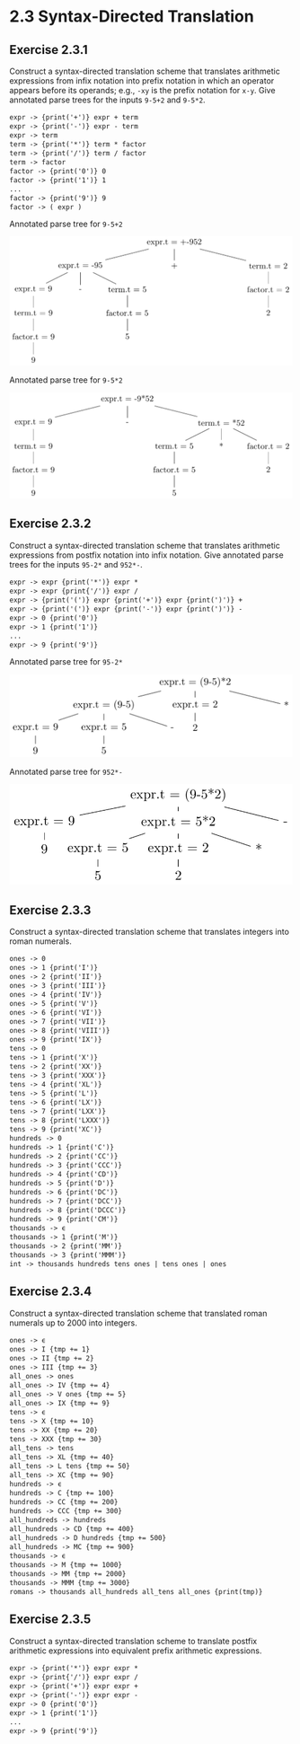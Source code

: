 # 2.3 Syntax-Directed Translation

## Exercise 2.3.1
Construct a syntax-directed translation scheme that translates
arithmetic expressions from infix notation into prefix notation in which an
operator appears before its operands; e.g., `-xy` is the prefix notation for
`x-y`. Give annotated parse trees for the inputs `9-5+2` and `9-5*2`.

```
expr -> {print('+')} expr + term
expr -> {print('-')} expr - term
expr -> term
term -> {print('*')} term * factor
term -> {print('/')} term / factor
term -> factor
factor -> {print('0')} 0
factor -> {print('1')} 1
...
factor -> {print('9')} 9
factor -> ( expr )
```

Annotated parse tree for `9-5+2`

![2.7](./img/2.3.1.png)

Annotated parse tree for `9-5*2`

![2.7-mul](./img/2.3.1-mul.png)

## Exercise 2.3.2
Construct a syntax-directed translation scheme that translates
arithmetic expressions from postfix notation into infix notation. Give
annotated parse trees for the inputs `95-2*` and `952*-`.

```
expr -> expr {print('*')} expr *
expr -> expr {print{'/')} expr /
expr -> {print('(')} expr {print('+')} expr {print(')')} +
expr -> {print('(')} expr {print('-')} expr {print(')')} -
expr -> 0 {print('0')}
expr -> 1 {print('1')}
...
expr -> 9 {print('9')}
```

Annotated parse tree for `95-2*`

![2.8](./img/2.3.2.png)

Annotated parse tree for `952*-`

![2.8-2](./img/2.3.2-2.png)

## Exercise 2.3.3
Construct a syntax-directed translation scheme that translates integers into
roman numerals.

```
ones -> 0
ones -> 1 {print('I')}
ones -> 2 {print('II')}
ones -> 3 {print('III')}
ones -> 4 {print('IV')}
ones -> 5 {print('V')}
ones -> 6 {print('VI')}
ones -> 7 {print('VII')}
ones -> 8 {print('VIII')}
ones -> 9 {print('IX')}
tens -> 0
tens -> 1 {print('X')}
tens -> 2 {print('XX')}
tens -> 3 {print('XXX')}
tens -> 4 {print('XL')}
tens -> 5 {print('L')}
tens -> 6 {print('LX')}
tens -> 7 {print('LXX')}
tens -> 8 {print('LXXX')}
tens -> 9 {print('XC')}
hundreds -> 0
hundreds -> 1 {print('C')}
hundreds -> 2 {print('CC')}
hundreds -> 3 {print('CCC')}
hundreds -> 4 {print('CD')}
hundreds -> 5 {print('D')}
hundreds -> 6 {print('DC')}
hundreds -> 7 {print('DCC')}
hundreds -> 8 {print('DCCC')}
hundreds -> 9 {print('CM')}
thousands -> ϵ
thousands -> 1 {print('M')}
thousands -> 2 {print('MM')}
thousands -> 3 {print('MMM')}
int -> thousands hundreds tens ones | tens ones | ones
```

## Exercise 2.3.4
Construct a syntax-directed translation scheme that translated roman
numerals up to 2000 into integers.

```
ones -> ϵ
ones -> I {tmp += 1}
ones -> II {tmp += 2}
ones -> III {tmp += 3}
all_ones -> ones
all_ones -> IV {tmp += 4}
all_ones -> V ones {tmp += 5}
all_ones -> IX {tmp += 9}
tens -> ϵ
tens -> X {tmp += 10}
tens -> XX {tmp += 20}
tens -> XXX {tmp += 30}
all_tens -> tens
all_tens -> XL {tmp += 40}
all_tens -> L tens {tmp += 50}
all_tens -> XC {tmp += 90}
hundreds -> ϵ
hundreds -> C {tmp += 100}
hundreds -> CC {tmp += 200}
hundreds -> CCC {tmp += 300}
all_hundreds -> hundreds
all_hundreds -> CD {tmp += 400}
all_hundreds -> D hundreds {tmp += 500}
all_hundreds -> MC {tmp += 900}
thousands -> ϵ
thousands -> M {tmp += 1000}
thousands -> MM {tmp += 2000}
thousands -> MMM {tmp += 3000}
romans -> thousands all_hundreds all_tens all_ones {print(tmp)}
```

## Exercise 2.3.5
Construct a syntax-directed translation scheme to translate
postfix arithmetic expressions into equivalent prefix arithmetic
expressions.

```
expr -> {print('*')} expr expr *
expr -> {print{'/')} expr expr /
expr -> {print('+')} expr expr +
expr -> {print('-')} expr expr -
expr -> 0 {print('0')}
expr -> 1 {print('1')}
...
expr -> 9 {print('9')}
```
